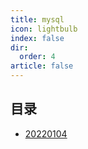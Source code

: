 ```yaml
---
title: mysql
icon: lightbulb
index: false
dir:
  order: 4
article: false
---
```


## 目录

- [20220104](20220104.md)
